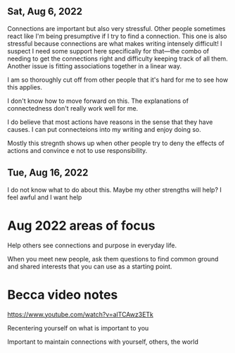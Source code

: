 ## Sat, Aug 6, 2022

Connections are important but also very stressful. Other people sometimes react like I'm being presumptive if I try to find a connection. This one is also stressful because connections are what makes writing intensely difficult! I suspect I need some support here specifically for that—the combo of needing to get the connections right and difficulty keeping track of all them. Another issue is fitting associations together in a linear way.

I am so thoroughly cut off from other people that it's hard for me to see how this applies.

I don't know how to move forward on this. The explanations of connectedness don't really work well for me.

I do believe that most actions have reasons in the sense that they have causes. I can put connecteions into my writing and enjoy doing so.

Mostly this stregnth shows up when other people try to deny the effects of actions and convince e not to use responsibility.

## Tue, Aug 16, 2022

I do not know what to do about this. Maybe my other strengths will help? I feel awful and I want help

# Aug 2022 areas of focus

Help others see connections and purpose in everyday life.

When you meet new people, ask them questions to find common ground and shared interests that you can use as a starting point.

# Becca video notes

https://www.youtube.com/watch?v=alTCAwz3ETk

Recentering yourself on what is important to you

Important to maintain connections with yourself, others, the world


